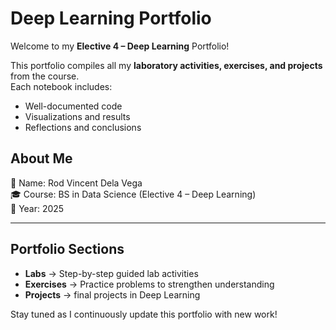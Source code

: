 # Deep Learning Portfolio

Welcome to my **Elective 4 – Deep Learning** Portfolio!  

This portfolio compiles all my **laboratory activities, exercises, and projects** from the course.  
Each notebook includes:
- Well-documented code
- Visualizations and results
- Reflections and conclusions  

## About Me
👤 Name: Rod Vincent Dela Vega  
🎓 Course: BS in Data Science (Elective 4 – Deep Learning)  
📅 Year: 2025  

---

## Portfolio Sections
- **Labs** → Step-by-step guided lab activities  
- **Exercises** → Practice problems to strengthen understanding  
- **Projects** → final projects in Deep Learning  

Stay tuned as I continuously update this portfolio with new work!